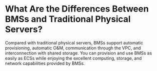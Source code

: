 # What Are the Differences Between BMSs and Traditional Physical Servers?<a name="EN-US_TOPIC_0096556958"></a>

Compared with traditional physical servers, BMSs support automatic provisioning, automatic O&M, communication through the VPC, and interconnection with shared storage. You can provision and use BMSs as easily as ECSs while enjoying the excellent computing, storage, and network capabilities provided by BMSs.

